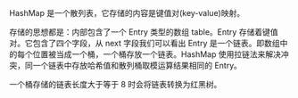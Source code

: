 HashMap 是一个散列表，它存储的内容是键值对(key-value)映射。

存储的思想都是：内部包含了一个 Entry 类型的数组 table。Entry 存储着键值对。它包含了四个字段，从 next 字段我们可以看出 Entry 是一个链表。即数组中的每个位置被当成一个桶，一个桶存放一个链表。HashMap 使用拉链法来解决冲突，同一个链表中存放哈希值和散列桶取模运算结果相同的 Entry。

一个桶存储的链表长度大于等于 8 时会将链表转换为红黑树。

